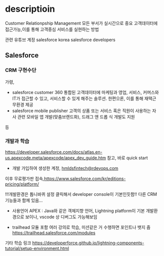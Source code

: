 # descriptioin 
 Customer Relationpship Management
 모든 부서가 실시간으로 중요 고객데이터에 접근가능,이를 통해 고객중심 서비스를 실현하는 방법
 
 관련 유튜브 계정
 salesforce korea
 salesforce developers
 
## Salesforce 
### CRM 구현수단
가령,

- salesforce customer 360
통합된 고객데이터에 마케팅과 영업, 서비스, 커머스와 IT가 접근할 수 있고, 서비스할 수 있게 해주는 솔루션. 한편으론, 이를 통해 재택근무환경 제공
- salesforce mobile publisher
고객의 상품 또는 서비스 혹은 직원이 사용하는 자사 관련 모바일 앱 개발(맞춤브랜드화), 드래그 앤 드롭 식 개발도 지원

등

### 개발과 학습
https://developer.salesforce.com/docs/atlas.en-us.apexcode.meta/apexcode/apex_dev_guide.htm 참고, 바로 quick start

- 개발
가입하여 생성한 계정, hmldsfintech@rdevops.com

이후 무료평가판 접속,https://www.salesforce.com/kr/editions-pricing/platform/

!!!개발환경은 톱니바퀴 설정 클릭해서 developer console이 기본인듯함!! 다른 CRM 기능들과 함께 있음...

- 사용언어
APEX : Java와 같은 객체지향 언어, Lightning platform이 기본 개발환경으로 보이나, vscode 상 디버그도 가능해보임

- trailhead
모듈 포함 여러 강의로 학습, 미션같은 거 수행하면 포인트나 뱃지 줌
https://trailhead.salesforce.com/modules

기타 학습 링크
https://developerforce.github.io/lightning-components-tutorial/setup-environment.html


